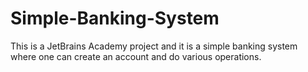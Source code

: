 # Simple-Banking-System
This is a JetBrains Academy project and it is a simple banking system where one can create an account and do various operations.

